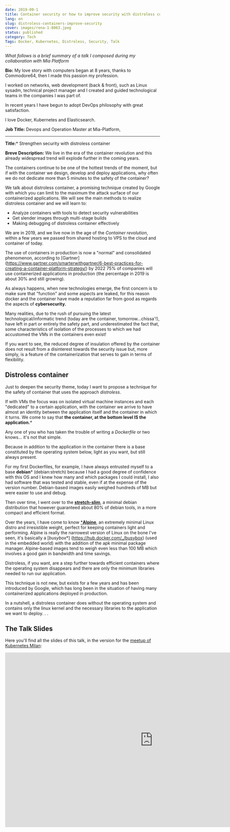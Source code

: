 ```yaml
---
date: 2019-09-1
title: Container security or how to improve security with distroless containers
lang: en
slug: distroless-containers-improve-security
cover: images/rena-1-8063.jpeg
status: published
category: Tech
Tags: Docker, Kubernetes, Distroless, Security, Talk
---
```


*What follows is a brief summary of a talk I composed during my collaboration with Mia Platform*

**Bio:**
My love story with computers began at 8 years, thanks to Commodore64, then I made this passion my profession.

I worked on networks, web development (back & front), such as Linux sysadm, technical project manager and I created and guided technological teams in the companies I was part of.

In recent years I have begun to adopt DevOps philosophy with great satisfaction.

I love Docker, Kubernetes and Elasticsearch.

**Job Title:**
Devops and Operation Master at Mia-Platform,

---
**Title:***
Strengthen security with distroless container

**Breve Description:**
We live in the era of the container revolution and this already widespread trend will explode further in the coming years.

The containers continue to be one of the hottest trends of the moment, but if with the container we design, develop and deploy applications, why often we do not dedicate more than 5 minutes to the safety of the container?

We talk about distroless container, a promising technique created by Google with which you can limit to the maximum the attack surface of our containerized applications. We will see the main methods to realize distroless container and we will learn to:

- Analyze containers with tools to detect security vulnerabilities
- Get slender images through multi-stage builds
- Making debugging of distroless container effectively

We are in 2019, and we live now in the age of the *Container revolution*, within a few years we passed from shared hosting to VPS to the cloud and container of today.

The use of containers in production is now a "normal" and consolidated phenomenon, according to [Gartner] (https://www.gartner.com/smarterwithgartner/6-best-practices-for-creating-a-container-platform-strategy/) by 2022 75% of companies will use containerized applications in production (the percentage in 2019 is about 30% and still growing).

As always happens, when new technologies emerge, the first concern is to make sure that "function" and some aspects are leaked, for this reason docker and the container have made a reputation far from good as regards the aspects of **cybersecurity.**

Many realities, due to the rush of pursuing the latest technological/informatic trend (today are the container, tomorrow...chissa'!), have left in part or entirely the safety part, and underestimated the fact that, some characteristics of isolation of the processes to which we had accustomed the VMs in the containers even exist!

If you want to see, the reduced degree of insulation offered by the container does not result from a disinterest towards the security issue but, more simply, is a feature of the containerization that serves to gain in terms of flexibility.

## Distroless container

Just to deepen the security theme, today I want to propose a technique for the safety of container that uses the approach *distroless*.

If with VMs the focus was on isolated virtual machine instances and each "dedicated" to a certain application, with the container we arrive to have almost an identity between the application itself and the container in which it turns. We come to say that **the container, at the bottom level IS the application.***

Any one of you who has taken the trouble of writing a *Dockerfile* or two knows... it's not that simple.

Because in addition to the application in the container there is a base constituted by the operating system below, light as you want, but still always present.

For my first Dockerfiles, for example, I have always entrusted myself to a base **debian*** (debian:stretch) because I had a good degree of confidence with this OS and I knew how many and which packages I could install, I also had software that was tested and stable, even if at the expense of the version number. Debian-based images easily weighed hundreds of MB but were easier to use and debug.

Then over time, I went over to the [**stretch-slim**](https://hub.docker.com/_/debian), a minimal debian distribution that however guaranteed about 80% of debian tools, in a more compact and efficient format.

Over the years, I have come to know [***Alpine**](https://hub.docker.com/_/alpine), an extremely minimal Linux distro and irresistible weight, perfect for keeping containers light and performing. Alpine is really the narrowest version of Linux on the bone I've seen, it's basically a [*busybox**] (https://hub.docker.com/_/busybox) (used in the embedded world) with the addition of the apk minimal package manager. Alpine-based images tend to weigh even less than 100 MB which involves a good gain in bandwidth and time savings.

Distroless, if you want, are a step further towards efficient containers where the operating system disappears and there are only the minimum libraries needed to run our application.

This technique is not new, but exists for a few years and has been introduced by Google, which has long been in the situation of having many containerized applications deployed in production.

In a nutshell, a distroless container does without the operating system and contains only the linux kernel and the necessary libraries to the application we want to deploy. . .

## The Talk Slides

Here you'll find all the slides of this talk, in the version for the [meetup of Kubernetes Milan](https://www.meetup.com/kubernetes-milano/):

<iframe allowfullscreen="true" frameborder="0" height="569" mozallowfullscreen="true" src="https://docs.google.com/presentation/d/e/2PACX-1vQFRtZvdtt2Scc4cQM4m4vnOtn-Lvvz0OVnEBE8_hCVE05A0heatr6RG1rR-goLckrqxhPF287dL9Or/embed?start=false&loop=false&delayms=3000" webkitallowfullscreen="true" width="960"></iframe>